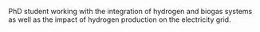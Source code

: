 PhD student working with the integration of hydrogen and biogas systems as well as the impact of hydrogen production on the electricity grid.

<!---
lengstam/lengstam is a ✨ special ✨ repository because its `README.md` (this file) appears on your GitHub profile.
You can click the Preview link to take a look at your changes.
--->
